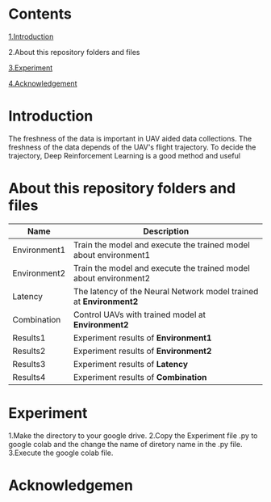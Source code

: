 # Contents
  [1.Introduction](#Introduction)

  2.About this repository folders and files
  
  [3.Experiment](#Experiment)
    
  [4.Acknowledgement](#Acknowledgement)
# Introduction
The freshness of the data is important in UAV aided data collections.
The freshness of the data depends of the UAV's flight trajectory.
To decide the trajectory, Deep Reinforcement Learning is a good method and useful 
# About this repository folders and files

| **Name**  |  **Description**  |
| --  |  --  |
| Environment1  |  Train the model and execute the trained model about environment1  |
| Environment2  |  Train the model and execute the trained model about environment2  |
| Latency  |  The latency of the Neural Network model trained at **Environment2**  |
| Combination  |  Control UAVs with trained model at **Environment2**  |
| Results1  |  Experiment results of **Environment1**  |
| Results2  |  Experiment results of **Environment2**  |
| Results3  |  Experiment results of **Latency**  |
| Results4  |  Experiment results of **Combination**  |

# Experiment
1.Make the directory to your google drive.
2.Copy the Experiment file .py to google colab and the change the name of diretory name in the .py file.
3.Execute the google colab file.
# Acknowledgemen


